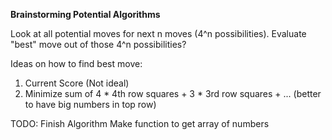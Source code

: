 **Brainstorming Potential Algorithms**

Look at all potential moves for next n moves (4^n possibilities).
Evaluate "best" move out of those 4^n possibilities?

Ideas on how to find best move:
1. Current Score (Not ideal)
2. Minimize sum of 4 \* 4th row squares + 3 \* 3rd row squares + ... (better to have big numbers in top row)

TODO:
Finish Algorithm
Make function to get array of numbers

